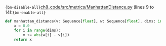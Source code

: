 `{bm-disable-all}`[ch8_code/src/metrics/ManhattanDistance.py](ch8_code/src/metrics/ManhattanDistance.py) (lines 9 to 14):`{bm-enable-all}`

```python
def manhattan_distance(v: Sequence[float], w: Sequence[float], dims: int):
    x = 0.0
    for i in range(dims):
        x += abs(w[i] - v[i])
    return x
```